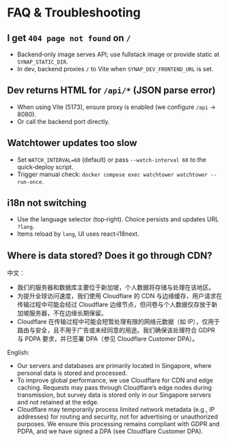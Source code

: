 # FAQ & Troubleshooting

## I get `404 page not found` on `/`
- Backend‑only image serves API; use fullstack image or provide static at `SYNAP_STATIC_DIR`.
- In dev, backend proxies `/` to Vite when `SYNAP_DEV_FRONTEND_URL` is set.

## Dev returns HTML for `/api/*` (JSON parse error)
- When using Vite (5173), ensure proxy is enabled (we configure `/api` → 8080).
- Or call the backend port directly.

## Watchtower updates too slow
- Set `WATCH_INTERVAL=60` (default) or pass `--watch-interval 60` to the quick‑deploy script.
- Trigger manual check: `docker compose exec watchtower watchtower --run-once`.

## i18n not switching
- Use the language selector (top‑right). Choice persists and updates URL `?lang`.
- Items reload by `lang`, UI uses react‑i18next.

## Where is data stored? Does it go through CDN?

中文：

- 我们的服务器和数据库主要位于新加坡，个人数据将存储与处理在该地区。
- 为提升全球访问速度，我们使用 Cloudflare 的 CDN 与边缘缓存，用户请求在传输过程中可能会经过 Cloudflare 边缘节点，但问卷与个人数据仅存放于新加坡服务器，不在边缘长期保留。
- Cloudflare 在传输过程中可能会短暂处理有限的网络元数据（如 IP），仅用于路由与安全，且不用于广告或未经同意的用途。我们确保该处理符合 GDPR 与 PDPA 要求，并已签署 DPA（参见 Cloudflare Customer DPA）。

English:

- Our servers and databases are primarily located in Singapore, where personal data is stored and processed.
- To improve global performance, we use Cloudflare for CDN and edge caching. Requests may pass through Cloudflare’s edge nodes during transmission, but survey data is stored only in our Singapore servers and not retained at the edge.
- Cloudflare may temporarily process limited network metadata (e.g., IP addresses) for routing and security, not for advertising or unauthorized purposes. We ensure this processing remains compliant with GDPR and PDPA, and we have signed a DPA (see Cloudflare Customer DPA).
